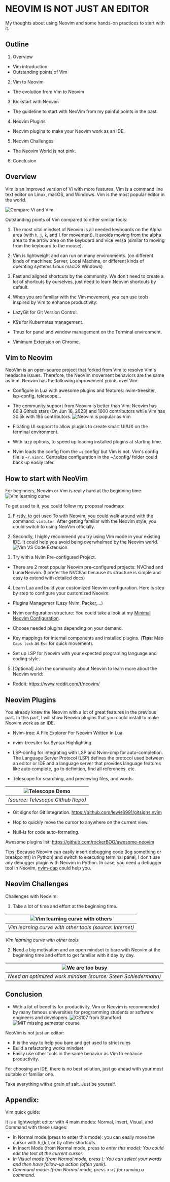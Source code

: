 # NEOVIM IS NOT JUST AN EDITOR
My thoughts about using Neovim and some hands-on practices to start with it.

## Outline
1. Overview
- Vim introduction
- Outstanding points of Vim
2. Vim to Neovim
- The evolution from Vim to Neovim
3. Kickstart with Neovim
- The guideline to start with NeoVim from my painful points in the past.
4. Neovim Plugins
- Neovim plugins to make your Neovim work as an IDE.
5. Neovim Challenges
- The Neovim World is not pink.
6. Conclusion

## Overview
Vim is an improved version of Vi with more features.
Vim is a command line text editor on Linux, macOS, and Windows. Vim is the most popular editor in the world.

![Compare Vi and Vim](./assets/vi_n_vim.avif)


Outstanding points of Vim compared to other similar tools:
1. The most vital mindset of Neovim is all needed keyboards on the Alpha area (with `h`, `j`, `k`, and `l` for movement).
It avoids moving from the alpha area to the arrow area on the keyboard and vice versa (similar to moving from the keyboard to the mouse).

2. Vim is lightweight and can run on many environments. (on different kinds of machines: Server, Local Machine, or different kinds of operating systems Linux macOS Windows)


3. Fast and aligned shortcuts by the community. We don't need to create a lot of shortcuts by ourselves, just need to learn Neovim shortcuts by default.

4. When you are familiar with the Vim movement, you can use tools inspired by Vim to enhance productivity:
- LazyGit for Git Version Control.

- K9s for Kubernetes management.

- Tmux for panel and window management on the Terminal environment.

- Vimimum Extension on Chrome.

## Vim to Neovim
NeoVim is an open-source project that forked from Vim to resolve Vim's headache issues.
Therefore, the NeoVim movement behaviors are the same as Vim.
Neovim has the following improvement points over Vim:
- Configure in Lua with awesome plugins and features: nvim-treesiter, lsp-config, telescope...

- The community support from Neovim is better than Vim: Neovim has 66.8 Github stars (On Jun 18, 2023) and 1000 contributors while Vim has 30.5k with 195 contributors.
![Neovim is popular as Vim](./assets/best_editor_survey.jpg)

- Floating UI support to allow plugins to create smart UI/UX on the terminal environment.

- With lazy options, to speed up loading installed plugins at starting time.

- Nvim loads the config from the ~/.config/ but Vim is not. Vim's config file is `~/.vimrc`. Centralize configuration in the ~/.config/ folder could back up easily later.


## How to start with NeoVim
For beginners, Neovim or Vim is really hard at the beginning time.
![Vim learning curve](./assets/vim_learning_curve.png)

To get used to it, you could follow my proposal roadmap:
1. Firstly, to get used To with Neovim, you could walk around with the command: `vimtutor`. After getting familiar with the Neovim style, you could switch to using NeoVim officially.

2. Secondly, I highly recommend you try using Vim mode in your existing IDE. It could help you avoid being overwhelmed by the Neovim world.
![Vim VS Code Extension](./assets/vim-vscode.png)

3. Try with a Nvim Pre-configured Project.
- There are 2 most popular Neovim pre-configured projects: NVChad and LunarNeovim.
(I prefer the NVChad because its structure is simple and easy to extend with detailed docs)

4. Learn Lua and build your customized Neovim configuration. Here is step by step to configure your customized Neovim:

- Plugins Managemer (Lazy Nvim, Packer,...)

- Nvim configuration structure: You could take a look at my [Minimal Neovim Configuration](https://github.com/lexuancuong/nvim).

- Choose needed plugins depending on your demand.

- Key mappings for internal components and installed plugins. (**Tips**: Map `Caps lock` as `Esc` for quick movement).

- Set up LSP for Neovim with your expected programing language and coding style.

5. [Optional] Join the community about Neovim to learn more about the Neovim world:
- Reddit: https://www.reddit.com/t/neovim/


## Neovim Plugins
You already knew the Neovim with a lot of great features in the previous part.
In this part, I will show Neovim plugins that you could install to make Neovim work as an IDE.
- Nvim-tree: A File Explorer For Neovim Written In Lua

- nvim-treesiter for Syntax Highlighting.

- LSP-config for integrating with LSP and Nvim-cmp for auto-completion.
The Language Server Protocol (LSP) defines the protocol used between an editor or IDE and a language server that provides language features like auto complete, go to definition, find all references, etc.

- Telescope for searching, and previewing files, and words.

| ![Telescope Demo](./assets/telescope.gif) |
|:--:|
| *(source: Telescope Github Repo)* |

- Git signs for Git Integration.
https://github.com/lewis6991/gitsigns.nvim

- Hop to quickly move the cursor to anywhere on the current view.

- Null-ls for code auto-formating.

Awesome plugins list:
https://github.com/rockerBOO/awesome-neovim

Tips: Because Neovim can easily insert debugging code (log something or breakpoint() in Python) and switch to executing terminal panel,
I don't use any debugger plugin with Neovim in Python. In case, you need a debugger tool in Neovim, [nvim-dap](https://github.com/mfussenegger/nvim-dap) could help you.

## Neovim Challenges
Challenges with NeoVim:
1. Take a lot of time and effort at the beginning time.

| ![Vim learning curve with others](./assets/vim_learning_curve_with_others.webp) |
|:--:|
| *Vim learning curve with other tools (source: Internet)* |

*Vim learning curve with other tools*

2. Need a big motivation and an open mindset to bare with Neovim at the beginning time and effort to get familiar with it day by day.

|![We are too busy](./assets/weel-too-busy.png)|
|:--:|
| *Need an optimized work mindset (source: Steen Schledermann)* |

## Conclusion
- With a lot of benefits for productivity, Vim or Neovim is recommended by many famous universities for programming students or software engineers and developers.
![CS107 from Standford](./assets/standford_cs107.png)
![MIT missing semester course](./assets/mit_missing_course.png)

NeoVim is not just an editor:
- It is the way to help you bare and get used to strict rules
- Build a refactoring works mindset
- Easily use other tools in the same behavior as Vim to enhance productivity.

For choosing an IDE, there is no best solution, just go ahead with your most suitable or familiar one.

Take everything with a grain of salt. Just be yourself.

## Appendix:
Vim quick guide:

It is a lightweight editor with 4 main modes: Normal, Insert, Visual, and Command with these usages:
- In Normal mode (press <Esc> to enter this mode): you can easily move the cursor with h,j,k,l, or by other shortcuts.
- In Insert Mode (from Normal mode, press <i> to enter this mode): You could edit the text at the current cursor.
- In Visual mode (from Normal mode, press <v>): You can select your words and then have follow-up action (often yank).
- Command mode: (from Normal mode, press <:>) for running a command.
